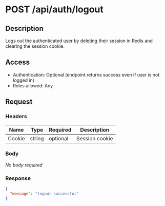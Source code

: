 # POST /api/auth/logout

## Description

Logs out the authenticated user by deleting their session in Redis and clearing the session cookie.

## Access

- Authentication: Optional (endpoint returns success even if user is not logged in)
- Roles allowed: Any

## Request

### Headers

| Name   | Type   | Required | Description    |
| ------ | ------ | -------- | -------------- |
| Cookie | string | optional | Session cookie |

### Body

_No body required_

### Response

```json
{
  "message": "logout successful"
}
```
